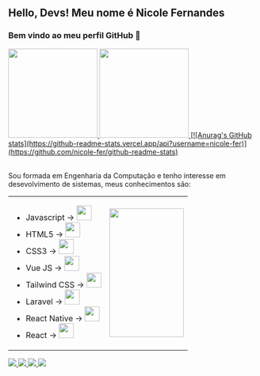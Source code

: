 
## Hello, Devs! Meu nome é Nicole Fernandes
### Bem vindo ao meu perfil GitHub 👋

<div>
  <a href="https://github.com/nicole-fer">
    <img height="180em" src="https://github-readme-stats.vercel.app/api/top-langs/?username=nicole-fer&layout=compact&langs_count=7&theme=dracula"/>
    <img height="180em" src="https://github-readme-stats.vercel.app/api?username=nicole-fer&show_icons=true&theme=dracula&include_all_commits=true&count_private=true"/>
    [![Anurag's GitHub stats](https://github-readme-stats.vercel.app/api?username=nicole-fer)](https://github.com/nicole-fer/github-readme-stats)
    </a>
</div>
<br>

Sou formada em Engenharia da Computação e tenho interesse em desevolvimento de sistemas, meus conhecimentos são:

<table>
  <tr>
    <td>
      <ul>
        <li>
        Javascript -> <img src="https://cdn.jsdelivr.net/gh/devicons/devicon/icons/javascript/javascript-original.svg" width="30" height="30" /> 
        </li>
        <li>
        HTML5 -> <img src="https://cdn.jsdelivr.net/gh/devicons/devicon/icons/html5/html5-original.svg" width="30" height="30" />
        </li>
        <li>
        CSS3 -> <img src="https://cdn.jsdelivr.net/gh/devicons/devicon/icons/css3/css3-original.svg" width="30" height="30" />
        </li>
        <li>
        Vue JS -> <img src="https://cdn.jsdelivr.net/gh/devicons/devicon/icons/vuejs/vuejs-original.svg"  width="30" height="30"/>
        </li>
        <li>
        Tailwind CSS -> <img src="https://cdn.jsdelivr.net/gh/devicons/devicon/icons/tailwindcss/tailwindcss-plain.svg" width="30" height="30" />
        </li>
        <li>
        Laravel -> <img src="https://cdn.jsdelivr.net/gh/devicons/devicon/icons/laravel/laravel-plain.svg" width="30" height="30" />
        </li>
        <li>
          React Native -> <img src="https://cdn.jsdelivr.net/gh/devicons/devicon/icons/react/react-original.svg" width="30" height="30" />
        </li>
         <li>
          React -> <img src="https://cdn.jsdelivr.net/gh/devicons/devicon/icons/react/react-original.svg" width="30" height="30" />
        </li>
      </ul>
    </td>
    <td>
       <img src="https://user-images.githubusercontent.com/88677900/232505387-2e8d53e9-da19-45a3-ae0f-c5a87a44a2ca.png" width="150" height="260" />
    </td>
  </tr>
</table>

<div>
  <a href = "mailto:nicolefernandesfm@gmail.com"><img src="https://img.shields.io/badge/Gmail-D14836?style=for-the-badge&logo=gmail&logoColor=white" target="_blank">
  </a>
  <a href="https://www.linkedin.com/in/nicole-fernandes-1534821b7" target="_blank"><img src="https://img.shields.io/badge/-LinkedIn-%230077B5?style=for-the-badge&logo=linkedin&logoColor=white" target="_blank">
  </a>
   <a href = "https://t.me/nicole_fer"><img src="https://img.shields.io/badge/Telegram-2CA5E0?style=for-the-badge&logo=telegram&logoColor=white" target="_blank">
  </a>
  <a href="https://instagram.com/nicols_fer" target="_blank"><img src="https://img.shields.io/badge/-Instagram-%23E4405F?style=for-the-badge&logo=instagram&logoColor=white" target="_blank">
  </a>
</div>
<br>

